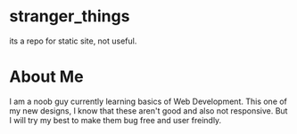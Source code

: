 # stranger_things
its a repo for static site, not useful.

# About Me
I am a noob guy currently learning basics of Web Development. This one of my new designs, I know that these aren't good and also not responsive. But I will try my best to make them bug free and user freindly.